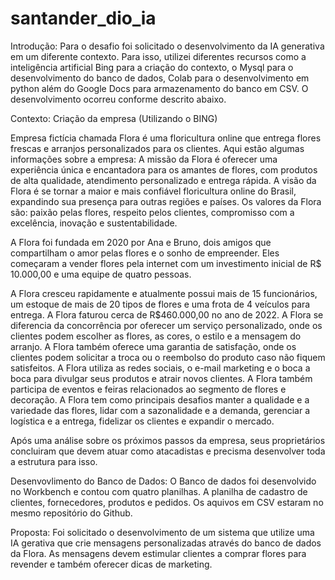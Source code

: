 # santander_dio_ia
Introdução: Para o desafio foi solicitado o desenvolvimento da IA generativa em um diferente contexto. Para isso, utilizei diferentes recursos como a inteligência artificial Bing para a criação do contexto, o Mysql para o desenvolvimento do banco de dados, Colab para o desenvolvimento em python além do Google Docs para armazenamento do banco em CSV. O desenvolvimento ocorreu conforme descrito abaixo.

Contexto:
Criação da empresa
(Utilizando o BING)

Empresa fictícia chamada Flora é uma floricultura online que entrega flores frescas e arranjos personalizados para os clientes. Aqui estão algumas informações sobre a empresa:
A missão da Flora é oferecer uma experiência única e encantadora para os amantes de flores, com produtos de alta qualidade, atendimento personalizado e entrega rápida.
A visão da Flora é se tornar a maior e mais confiável floricultura online do Brasil, expandindo sua presença para outras regiões e países.
Os valores da Flora são: paixão pelas flores, respeito pelos clientes, compromisso com a excelência, inovação e sustentabilidade.

A Flora foi fundada em 2020 por Ana e Bruno, dois amigos que compartilham o amor pelas flores e o sonho de empreender. Eles começaram a vender flores pela internet com um investimento inicial de R$ 10.000,00 e uma equipe de quatro pessoas.

A Flora cresceu rapidamente e atualmente possui mais de 15 funcionários, um estoque de mais de 20 tipos de flores e uma frota de 4 veículos para entrega. A Flora faturou cerca de R$460.000,00 no ano de 2022.
A Flora se diferencia da concorrência por oferecer um serviço personalizado, onde os clientes podem escolher as flores, as cores, o estilo e a mensagem do arranjo. A Flora também oferece uma garantia de satisfação, onde os clientes podem solicitar a troca ou o reembolso do produto caso não fiquem satisfeitos.
A Flora utiliza as redes sociais, o e-mail marketing e o boca a boca para divulgar seus produtos e atrair novos clientes. A Flora também participa de eventos e feiras relacionados ao segmento de flores e decoração.
A Flora tem como principais desafios manter a qualidade e a variedade das flores, lidar com a sazonalidade e a demanda, gerenciar a logística e a entrega, fidelizar os clientes e expandir o mercado.

Após uma análise sobre os próximos passos da empresa, seus proprietários concluiram que devem atuar como atacadistas e precisma desenvolver toda a estrutura para isso.

Desenvovlimento do Banco de Dados:
O Banco de dados foi desenvolvido no Workbench e contou com quatro planilhas. A planilha de cadastro de clientes, fornecedores, produtos e pedidos. Os aquivos em CSV estaram no mesmo repositório do Github.

Proposta:
Foi solicitado o desenvolvimento de um sistema que utilize uma IA gerativa que crie mensagens personalizadas através do banco de dados da Flora. As mensagens devem estimular clientes a comprar flores para revender e também oferecer dicas de marketing.
